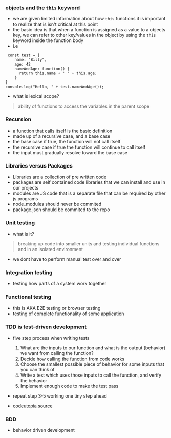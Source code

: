 ### objects and the ```this``` keyword
- we are given limited information about how ```this``` functions it is important to realize that is isn't critical at this point
- the basic idea is that when a function is assigned as a value to a objects key, we can refer to other key/values in the object by using the ```this``` keyword inside the function body
- i.e
```
 const test = {
    name: "Billy",
    age: 42
    nameAndAge: function() {
      return this.name + ' ' + this.age;
    }
} 
console.log("Hello, " + test.nameAndAge());

```

- what is lexical scope?
 > ability of functions to access the variables in the parent scope

 ### Recursion
- a function that calls itself is the basic definition 
- made up of a recursive case, and a base case
- the base case if true, the function will not call itself
- the recursive case if true the function will continue to call itself
- the input must gradually resolve toward the base case

### Libraries versus Packages
- Libraries are a collection of pre written code
- packages are self contained code libraries that we can install and use in our projects
- modules are JS code that is a separate file that can be required by other js programs
- node_modules should never be commited
- package.json should be commited to the repo

### Unit testing
- what is it?
> breaking up code into smaller units and testing individual functions and in an isolated environment
- we dont have to perform manual test over and over

### Integration testing
- testing how parts of a system work together

### Functional testing
- this is AKA E2E testing or browser testing
- testing of complete functionality of some application

### TDD is test-driven development
- five step process when writing tests

    1. What are the inputs to our function and what is the output (behavior) we want from calling the function?
    2. Decide how calling the function from code works
    3. Choose the smallest possible piece of behavior for some inputs that you can think of
    4. Write a test which uses those inputs to call the function, and verify the behavior
    5. Implement enough code to make the test pass 
- repeat step 3-5 working one tiny step ahead
- [codeutopia source](https://codeutopia.net/blog/2016/10/10/5-step-method-to-make-test-driven-development-and-unit-testing-easy/)

### BDD
- behavior driven development